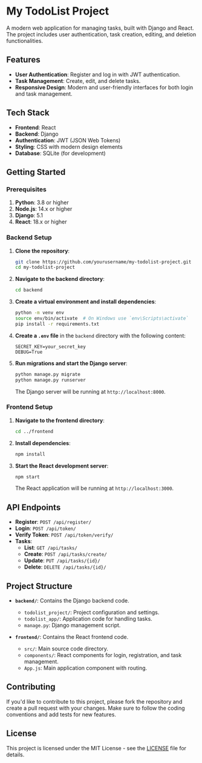# My TodoList Project

A modern web application for managing tasks, built with Django and React. The project includes user authentication, task creation, editing, and deletion functionalities. 

## Features

- **User Authentication**: Register and log in with JWT authentication.
- **Task Management**: Create, edit, and delete tasks.
- **Responsive Design**: Modern and user-friendly interfaces for both login and task management.

## Tech Stack

- **Frontend**: React
- **Backend**: Django
- **Authentication**: JWT (JSON Web Tokens)
- **Styling**: CSS with modern design elements
- **Database**: SQLite (for development)

## Getting Started

### Prerequisites

1. **Python**: 3.8 or higher
2. **Node.js**: 14.x or higher
3. **Django**: 5.1
4. **React**: 18.x or higher

### Backend Setup

1. **Clone the repository**:

    ```bash
    git clone https://github.com/yourusername/my-todolist-project.git
    cd my-todolist-project
    ```

2. **Navigate to the backend directory**:

    ```bash
    cd backend
    ```

3. **Create a virtual environment and install dependencies**:

    ```bash
    python -m venv env
    source env/bin/activate  # On Windows use `env\Scripts\activate`
    pip install -r requirements.txt
    ```

4. **Create a `.env` file** in the `backend` directory with the following content:

    ```
    SECRET_KEY=your_secret_key
    DEBUG=True
    ```

5. **Run migrations and start the Django server**:

    ```bash
    python manage.py migrate
    python manage.py runserver
    ```

    The Django server will be running at `http://localhost:8000`.

### Frontend Setup

1. **Navigate to the frontend directory**:

    ```bash
    cd ../frontend
    ```

2. **Install dependencies**:

    ```bash
    npm install
    ```

3. **Start the React development server**:

    ```bash
    npm start
    ```

    The React application will be running at `http://localhost:3000`.

## API Endpoints

- **Register**: `POST /api/register/`
- **Login**: `POST /api/token/`
- **Verify Token**: `POST /api/token/verify/`
- **Tasks**: 
  - **List**: `GET /api/tasks/`
  - **Create**: `POST /api/tasks/create/`
  - **Update**: `PUT /api/tasks/{id}/`
  - **Delete**: `DELETE /api/tasks/{id}/`

## Project Structure

- **`backend/`**: Contains the Django backend code.
  - `todolist_project/`: Project configuration and settings.
  - `todolist_app/`: Application code for handling tasks.
  - `manage.py`: Django management script.

- **`frontend/`**: Contains the React frontend code.
  - `src/`: Main source code directory.
  - `components/`: React components for login, registration, and task management.
  - `App.js`: Main application component with routing.

## Contributing

If you'd like to contribute to this project, please fork the repository and create a pull request with your changes. Make sure to follow the coding conventions and add tests for new features.

## License

This project is licensed under the MIT License - see the [LICENSE](LICENSE) file for details.
